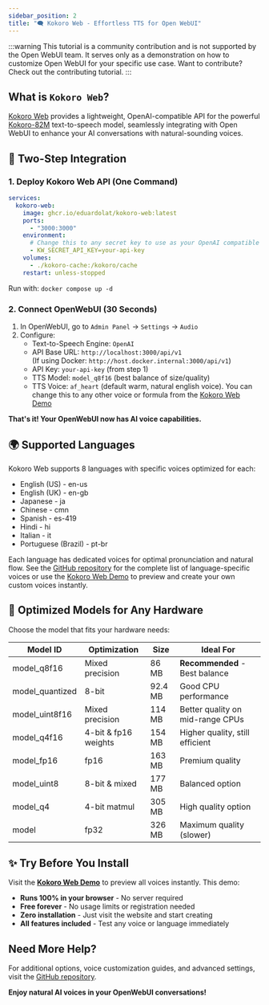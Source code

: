 ```yaml
---
sidebar_position: 2
title: "🗨️ Kokoro Web - Effortless TTS for Open WebUI"
---
```


:::warning
This tutorial is a community contribution and is not supported by the Open WebUI team. It serves only as a demonstration on how to customize Open WebUI for your specific use case. Want to contribute? Check out the contributing tutorial.
:::

## What is `Kokoro Web`?

[Kokoro Web](https://github.com/eduardolat/kokoro-web) provides a lightweight, OpenAI-compatible API for the powerful [Kokoro-82M](https://huggingface.co/hexgrad/Kokoro-82M) text-to-speech model, seamlessly integrating with Open WebUI to enhance your AI conversations with natural-sounding voices.

## 🚀 Two-Step Integration

### 1. Deploy Kokoro Web API (One Command)

```yaml
services:
  kokoro-web:
    image: ghcr.io/eduardolat/kokoro-web:latest
    ports:
      - "3000:3000"
    environment:
      # Change this to any secret key to use as your OpenAI compatible API key
      - KW_SECRET_API_KEY=your-api-key
    volumes:
      - ./kokoro-cache:/kokoro/cache
    restart: unless-stopped
```

Run with: `docker compose up -d`

### 2. Connect OpenWebUI (30 Seconds)

1. In OpenWebUI, go to `Admin Panel` → `Settings` → `Audio`
2. Configure:
   - Text-to-Speech Engine: `OpenAI`
   - API Base URL: `http://localhost:3000/api/v1`  
     (If using Docker: `http://host.docker.internal:3000/api/v1`)
   - API Key: `your-api-key` (from step 1)
   - TTS Model: `model_q8f16` (best balance of size/quality)
   - TTS Voice: `af_heart` (default warm, natural english voice). You can change this to any other voice or formula from the [Kokoro Web Demo](https://voice-generator.pages.dev)

**That's it! Your OpenWebUI now has AI voice capabilities.**

## 🌍 Supported Languages

Kokoro Web supports 8 languages with specific voices optimized for each:

- English (US) - en-us
- English (UK) - en-gb
- Japanese - ja
- Chinese - cmn
- Spanish - es-419
- Hindi - hi
- Italian - it
- Portuguese (Brazil) - pt-br

Each language has dedicated voices for optimal pronunciation and natural flow. See the [GitHub repository](https://github.com/eduardolat/kokoro-web) for the complete list of language-specific voices or use the [Kokoro Web Demo](https://voice-generator.pages.dev) to preview and create your own custom voices instantly.

## 💾 Optimized Models for Any Hardware

Choose the model that fits your hardware needs:

| Model ID | Optimization | Size | Ideal For |
|----------|-------------|------|-----------|
| model_q8f16 | Mixed precision | 86 MB | **Recommended** - Best balance |
| model_quantized | 8-bit | 92.4 MB | Good CPU performance |
| model_uint8f16 | Mixed precision | 114 MB | Better quality on mid-range CPUs |
| model_q4f16 | 4-bit & fp16 weights | 154 MB | Higher quality, still efficient |
| model_fp16 | fp16 | 163 MB | Premium quality |
| model_uint8 | 8-bit & mixed | 177 MB | Balanced option |
| model_q4 | 4-bit matmul | 305 MB | High quality option |
| model | fp32 | 326 MB | Maximum quality (slower) |

## ✨ Try Before You Install

Visit the [**Kokoro Web Demo**](https://voice-generator.pages.dev) to preview all voices instantly. This demo:

- **Runs 100% in your browser** - No server required
- **Free forever** - No usage limits or registration needed
- **Zero installation** - Just visit the website and start creating
- **All features included** - Test any voice or language immediately

## Need More Help?

For additional options, voice customization guides, and advanced settings, visit the [GitHub repository](https://github.com/eduardolat/kokoro-web).

**Enjoy natural AI voices in your OpenWebUI conversations!**
